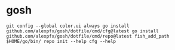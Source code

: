 # gosh
`
git config --global color.ui always
go install github.com/alexpfx/gosh/dotfile/cmd/cfg@latest
go install github.com/alexpfx/gosh/dotfile/cmd/repo@latest
fish_add_path $HOME/go/bin/
repo init --help
cfg --help
`
